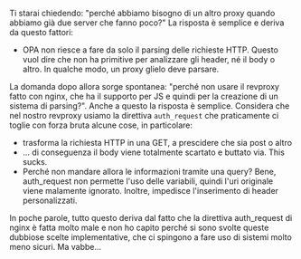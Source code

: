 Ti starai chiedendo: "perché abbiamo bisogno di un altro proxy quando abbiamo già due server che fanno poco?"
La risposta è semplice e deriva da questo fattori:
- OPA non riesce a fare da solo il parsing delle richieste HTTP. Questo vuol dire che non ha primitive per analizzare gli header, né il body o altro. In qualche modo, un proxy glielo deve parsare.

La domanda dopo allora sorge spontanea: "perché non usare il revproxy fatto con nginx, che ha il supporto per JS e quindi per la creazione di un sistema di parsing?". 
Anche a questo la risposta è semplice. Considera che nel nostro revproxy usiamo la direttiva `auth_request` che praticamente ci toglie con forza bruta alcune cose, in particolare:
- trasforma la richiesta HTTP in una GET, a prescidere che sia post o altro
- ... di conseguenza il body viene totalmente scartato e buttato via. This sucks.
- Perché non mandare allora le informazioni tramite una query? Bene, auth_request non permette l'uso delle variabili, quindi l'uri originale viene malamente ignorato. Inoltre, impedisce l'inserimento di header personalizzati. 


In poche parole, tutto questo deriva dal fatto che la direttiva auth_request di nginx è fatta molto male e non ho capito perché si sono svolte queste dubbiose scelte implementative, che ci spingono a fare uso di sistemi molto meno sicuri. Ma vabbe...
